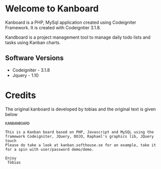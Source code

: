 # Welcome to Kanboard

Kanboard is a PHP, MySql application created using Codeigniter Framework. It is created with Codeigntier 3.1.8. 

Kandboard is a project management tool to manage daily todo lists and tasks using Kanban charts. 

## Software Versions

 - Codeigniter - 3.1.8
 - Jquery - 1.10

# Credits

The original kanboard is developed by tobias and the original text is given below

    KANBANBOARD
    
    This is a Kanban board based on PHP, Javascript and MySQL using the framework Codeigniter, JQuery, DOJO, Raphael's graphics lib, JQuery touch 
    Please do take a look at kanban.softhouse.se for an example, take it for a spin with user/password demo/demo.
    
    Enjoy 
     Tobias

 
 

